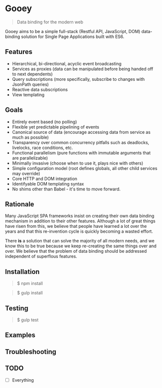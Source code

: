 # Gooey

> Data binding for the modern web

Gooey aims to be a simple full-stack (Restful API, JavaScript, DOM) data-binding solution for Single Page Applications built with ES6.

## Features

* Hierarchical, bi-directional, acyclic event broadcasting
* Services as proxies (data can be manipulated before being handed off to next dependents)
* Query subscriptions (more specifically, subscribe to changes with JsonPath queries)
* Reactive data subscriptions
* View templating

## Goals

* Entirely event based (no polling)
* Flexible yet predictable pipelining of events
* Canonical source of data (encourage accessing data from service as much as possible)
* Transparency over common concurrency pitfalls such as deadlocks, livelocks, race conditions, etc.
* Functional parallelism (pure functions with immutable arguments that are parallelizable)
* Minimally invasive (choose when to use it, plays nice with others)
* Simple configuration model (root defines globals, all other child services may override)
* Core HTTP and DOM integration
* Identifyable DOM templating syntax
* No shims other than Babel - it's time to move forward.

## Rationale

Many JavaScript SPA frameworks insist on creating their own data binding mechanism in addition to their other features.
Although a lot of great things have risen from this, we believe that people have learned a lot over the years and that 
this re-invention cycle is quickly becoming a wasted effort.

There **is** a solution that can solve the majority of all modern needs, and we know this to be true because we keep
re-creating the same things over and over.  We believe that the problem of data binding should be addressed independent
of superflous features.

## Installation

> $ npm install

> $ gulp install

## Testing

> $ gulp test

## Examples

## Troubleshooting

## TODO

- [ ] Everything
